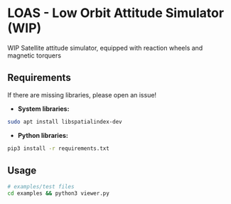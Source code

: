 # LOAS - Low Orbit Attitude Simulator (WIP)
WIP Satellite attitude simulator, equipped with reaction wheels and magnetic torquers

## Requirements
If there are missing libraries, please open an issue!

- **System libraries:**
```bash
sudo apt install libspatialindex-dev
```

- **Python libraries:**
```bash
pip3 install -r requirements.txt
```


## Usage
```bash
# examples/test files
cd examples && python3 viewer.py
```
